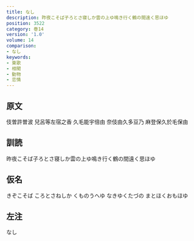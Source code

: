 ```yaml
---
title: なし
description: 昨夜こそば子ろとさ寝しか雲の上ゆ鳴き行く鶴の間遠く思ほゆ
position: 3522
category: 巻14
version: '1.0'
volume: 14
comparison:
- なし
keywords:
- 東歌
- 相聞
- 動物
- 恋情
---
```


## 原文

伎曽許曽波 兒呂等左宿之香 久毛能宇倍由 奈伎由久多豆乃 麻登保久於毛保由

## 訓読

昨夜こそば子ろとさ寝しか雲の上ゆ鳴き行く鶴の間遠く思ほゆ

## 仮名

きぞこそば ころとさねしか くものうへゆ なきゆくたづの まとほくおもほゆ

## 左注

なし
